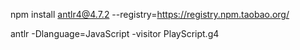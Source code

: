 npm install antlr4@4.7.2   --registry=https://registry.npm.taobao.org/

antlr -Dlanguage=JavaScript  -visitor PlayScript.g4